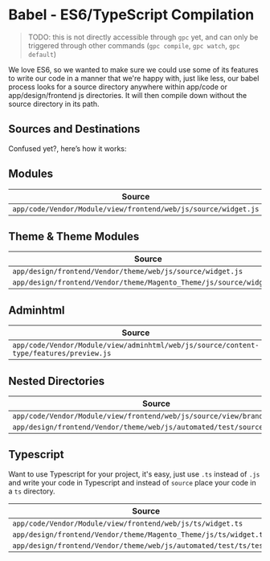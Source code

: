 # Babel - ES6/TypeScript Compilation

> TODO: this is not directly accessible through `gpc` yet, and can only be triggered through other commands (`gpc compile`, `gpc watch`, `gpc default`)

We love ES6, so we wanted to make sure we could use some of its features to write our code in a manner that we're happy with, just like less, our babel process looks for a source directory anywhere within app/code or app/design/frontend js directories.  It will then compile down without the source directory in its path.

## Sources and Destinations

Confused yet?, here’s how it works:

[comment]: # (The table below was generated here: https://www.tablesgenerator.com/markdown_tables# It can be copy pasted into this generator for easy updating in the future)

## Modules

| Source                                                                                 | Destination                                                                     |
|----------------------------------------------------------------------------------------|---------------------------------------------------------------------------------|
| `app/code/Vendor/Module/view/frontend/web/js/source/widget.js`                         | `app/code/Vendor/Module/view/frontend/web/js/widget.js`                         |

## Theme & Theme Modules

| Source                                                                                 | Destination                                                                     |
|----------------------------------------------------------------------------------------|---------------------------------------------------------------------------------|
| `app/design/frontend/Vendor/theme/web/js/source/widget.js`                             | `app/design/frontend/Vendor/theme/web/js/widget.js`                             |
| `app/design/frontend/Vendor/theme/Magento_Theme/js/source/widget.js`                   | `app/design/frontend/Vendor/theme/Magento_Theme/js/widget.js`                   |

## Adminhtml

| Source                                                                                 | Destination                                                                     |
|----------------------------------------------------------------------------------------|---------------------------------------------------------------------------------|
| `app/code/Vendor/Module/view/adminhtml/web/js/source/content-type/features/preview.js` | `app/code/Vendor/Module/view/adminhtml/web/js/content-type/features/preview.js` |

## Nested Directories

| Source                                                                                 | Destination                                                                     |
|----------------------------------------------------------------------------------------|---------------------------------------------------------------------------------|
| `app/code/Vendor/Module/view/frontend/web/js/source/view/brands/list.js`               | `app/code/Vendor/Module/view/frontend/web/js/view/brands/list.js`               |
| `app/design/frontend/Vendor/theme/web/js/automated/test/source/test.js`                | `app/design/frontend/Vendor/theme/web/js/automated/test/test.js`                |

## Typescript

Want to use Typescript for your project, it's easy, just use `.ts` instead of `.js` and write your code in Typescript and instead of `source` place your code in a `ts` directory.

| Source                                                                             | Destination                                                                     |
|------------------------------------------------------------------------------------|---------------------------------------------------------------------------------|
| `app/code/Vendor/Module/view/frontend/web/js/ts/widget.ts`                         | `app/code/Vendor/Module/view/frontend/web/js/widget.js`                         |
| `app/design/frontend/Vendor/theme/Magento_Theme/js/ts/widget.ts`                   | `app/design/frontend/Vendor/theme/Magento_Theme/js/widget.js`                   |
| `app/design/frontend/Vendor/theme/web/js/automated/test/ts/test.ts`                | `app/design/frontend/Vendor/theme/web/js/automated/test/test.js`                |

[comment]: # (End Table Generator Comment)
